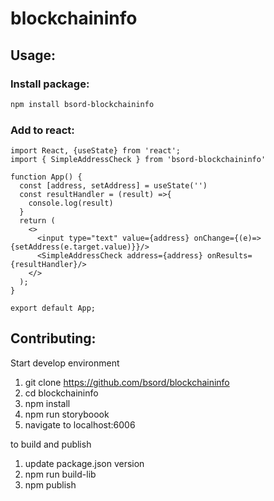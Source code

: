 # blockchaininfo

## Usage:

### Install package:

```sh
npm install bsord-blockchaininfo
```
### Add to react:
```
import React, {useState} from 'react';
import { SimpleAddressCheck } from 'bsord-blockchaininfo'

function App() {
  const [address, setAddress] = useState('')
  const resultHandler = (result) =>{
    console.log(result)
  }
  return (
    <>
      <input type="text" value={address} onChange={(e)=>{setAddress(e.target.value)}}/>
      <SimpleAddressCheck address={address} onResults={resultHandler}/>
    </>
  );
}

export default App;

```


## Contributing:

Start develop environment
1. git clone https://github.com/bsord/blockchaininfo
2. cd blockchaininfo
3. npm install
4. npm run storyboook
4. navigate to localhost:6006

to build and publish
1. update package.json version
2. npm run build-lib
3. npm publish
